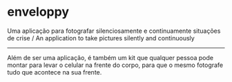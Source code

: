 enveloppy
=========

Uma aplicação para fotografar silenciosamente e continuamente situações de crise / An application to take pictures silently and continuously

--------

Além de ser uma aplicação, é também um kit que qualquer pessoa pode montar para levar o celular na frente do corpo, para que o mesmo fotografe tudo que acontece na sua frente.
